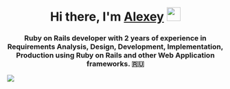 <h1 align="center">Hi there, I'm <a href="https://vk.com/onizukachi" target="_blank">Alexey</a> 
<img src="https://github.com/blackcater/blackcater/raw/main/images/Hi.gif" height="32"/></h1>
<h3 align="center">Ruby on Rails developer with 2 years of experience in Requirements Analysis, Design, Development, Implementation, Production using Ruby on Rails and other Web Application frameworks. 🇷🇺</h3>
<img src="https://www.codewars.com/users/Onizukachi/badges/large" align="center">
